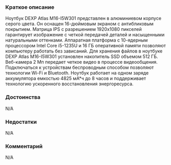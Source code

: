 ### **Краткое описание**
Ноутбук DEXP Atlas M16-I5W301 представлен в алюминиевом корпусе серого цвета. Он оснащен 16-дюймовым экраном с антибликовым покрытием. Матрица IPS с разрешением 1920x1080 пикселей гарантирует изображение с четкой передачей деталей и насыщенными натуральными оттенками. Аппаратная платформа с 10-ядерным процессором Intel Core i5-1235U и 16 ГБ оперативной памяти позволяют компьютеру работать без зависаний.  Для хранения файлов в ноутбуке DEXP Atlas M16-I5W301 установлен накопитель SSD объемом 512 ГБ. Веб-камера 2 Мп передает четкое видео в процессе видеообщения. Подключаться к устройствам беспроводным способом позволяют технологии Wi-Fi и Bluetooth. Ноутбук работает на одном заряде аккумулятора емкостью 4825 мА*ч до 8 часов и поддерживает технологию ускоренного восстановления энергоресурса.

### **Достоинства**
N/A

### **Недостатки**
N/A

### **Комментарий**
N/A
